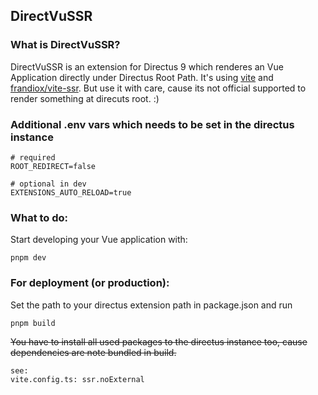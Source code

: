 ## DirectVuSSR

### What is DirectVuSSR?

DirectVuSSR is an extension for Directus 9 which renderes an Vue Application directly under Directus Root Path. It's using [vite](https://github.com/vitejs/vite) and [frandiox/vite-ssr](https://github.com/frandiox/vite-ssr). But use it with care, cause its not official supported to render something at direcuts root. :)

### Additional .env vars which needs to be set in the directus instance

```
# required
ROOT_REDIRECT=false

# optional in dev
EXTENSIONS_AUTO_RELOAD=true
```

### What to do:

Start developing your Vue application with:

```
pnpm dev
```

### For deployment (or production):

Set the path to your directus extension path in package.json and run

```
pnpm build
```

~~You have to install all used packages to the directus instance too, cause dependencies are note bundled in build.~~

```
see:
vite.config.ts: ssr.noExternal
```

